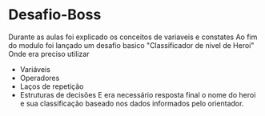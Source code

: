 # Desafio-Boss
Durante as aulas foi explicado os conceitos de variaveis e constates
Ao fim do modulo foi lançado um desafio basico "Classificador de nivel de Heroi"
Onde era preciso utilizar 
- Variáveis
- Operadores
- Laços de repetição
- Estruturas de decisões
E era necessário resposta final o nome do heroi e sua classificação baseado nos dados informados pelo orientador.
